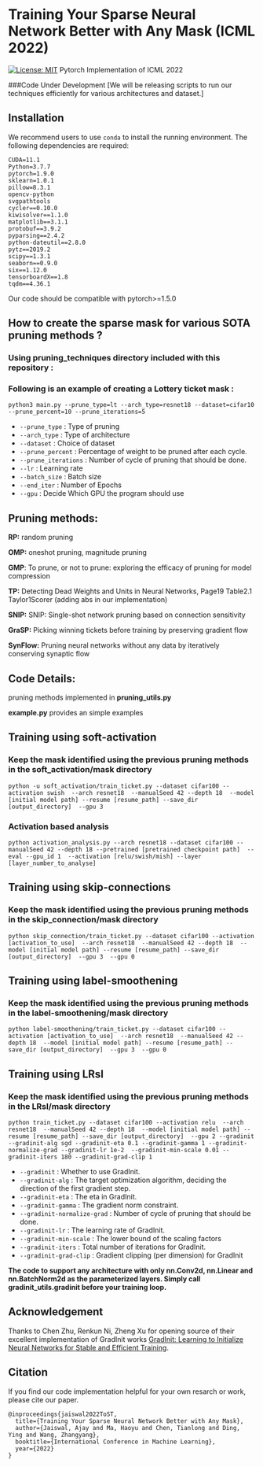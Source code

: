 # Training Your Sparse Neural Network Better with Any Mask (ICML 2022)
[![License: MIT](https://img.shields.io/badge/License-MIT-green.svg)](https://opensource.org/licenses/MIT)
Pytorch Implementation of ICML 2022 

###Code Under Development [We will be releasing scripts to run our techniques efficiently for various architectures and dataset.]

## Installation
We recommend users to use `conda` to install the running environment. The following dependencies are required:
```
CUDA=11.1
Python=3.7.7
pytorch=1.9.0
sklearn=1.0.1
pillow=8.3.1
opencv-python
svgpathtools
cycler==0.10.0
kiwisolver==1.1.0
matplotlib==3.1.1
protobuf==3.9.2
pyparsing==2.4.2
python-dateutil==2.8.0
pytz==2019.2
scipy==1.3.1
seaborn==0.9.0
six==1.12.0
tensorboardX==1.8
tqdm==4.36.1
```
Our code should be compatible with pytorch>=1.5.0


## How to create the sparse mask for various SOTA pruning methods ? 
### Using pruning_techniques directory included with this repository :
### Following is an example of creating a Lottery ticket mask :
```
python3 main.py --prune_type=lt --arch_type=resnet18 --dataset=cifar10 --prune_percent=10 --prune_iterations=5
```
- `--prune_type` : Type of pruning  
- `--arch_type`	 : Type of architecture
- `--dataset`	: Choice of dataset 
- `--prune_percent`	: Percentage of weight to be pruned after each cycle. 
- `--prune_iterations`	: Number of cycle of pruning that should be done. 
- `--lr`	: Learning rate 
- `--batch_size`	: Batch size 
- `--end_iter`	: Number of Epochs 
- `--gpu`	: Decide Which GPU the program should use 

## Pruning methods:

**RP:** random pruning

**OMP:** oneshot pruning, magnitude pruning

**GMP**: To prune, or not to prune: exploring the efficacy of pruning for model compression

**TP:** Detecting Dead Weights and Units in Neural Networks, Page19 Table2.1 Taylor1Scorer (adding abs in our implementation) 

**SNIP:** SNIP: Single-shot network pruning based on connection sensitivity

**GraSP:** Picking winning tickets before training by preserving gradient flow

**SynFlow:** Pruning neural networks without any data by iteratively conserving synaptic flow

## Code Details: 

pruning methods implemented in **pruning_utils.py**

**example.py** provides an simple examples

## Training using soft-activation
### Keep the mask identified using the previous pruning methods in the soft_activation/mask directory
```
python -u soft_activation/train_ticket.py --dataset cifar100 --activation swish  --arch resnet18  --manualSeed 42 --depth 18  --model [initial model path] --resume [resume_path] --save_dir [output_directory]  --gpu 3
```
### Activation based analysis
```
python activation_analysis.py --arch resnet18 --dataset cifar100 --manualSeed 42 --depth 18 --pretrained [pretrained checkpoint path]  --eval --gpu_id 1  --activation [relu/swish/mish] --layer [layer_number_to_analyse]
```
## Training using skip-connections
### Keep the mask identified using the previous pruning methods in the skip_connection/mask directory
```
python skip_connection/train_ticket.py --dataset cifar100 --activation [activation_to_use]  --arch resnet18  --manualSeed 42 --depth 18  --model [initial model path] --resume [resume_path] --save_dir [output_directory]  --gpu 3  --gpu 0
```

## Training using label-smoothening
### Keep the mask identified using the previous pruning methods in the label-smoothening/mask directory
```
python label-smoothening/train_ticket.py --dataset cifar100 --activation [activation_to_use]  --arch resnet18  --manualSeed 42 --depth 18  --model [initial model path] --resume [resume_path] --save_dir [output_directory]  --gpu 3  --gpu 0
```

## Training using LRsI
### Keep the mask identified using the previous pruning methods in the LRsI/mask directory
```
python train_ticket.py --dataset cifar100 --activation relu  --arch resnet18  --manualSeed 42 --depth 18  --model [initial model path] --resume [resume_path] --save_dir [output_directory]  --gpu 2 --gradinit  --gradinit-alg sgd --gradinit-eta 0.1 --gradinit-gamma 1 --gradinit-normalize-grad --gradinit-lr 1e-2  --gradinit-min-scale 0.01 --gradinit-iters 180 --gradinit-grad-clip 1  
```
- `--gradinit` : Whether to use GradInit. 
- `--gradinit-alg`	 : The target optimization algorithm, deciding the direction of the first gradient step.
- `--gradinit-eta`	: The eta in GradInit.
- `--gradinit-gamma`	: The gradient norm constraint.
- `--gradinit-normalize-grad`	: Number of cycle of pruning that should be done. 
- `--gradinit-lr`	: The learning rate of GradInit.
- `--gradinit-min-scale`	: The lower bound of the scaling factors
- `--gradinit-iters`	: Total number of iterations for GradInit.
- `--gradinit-grad-clip`	: Gradient clipping (per dimension) for GradInit

**The code to support any architecture with only nn.Conv2d, nn.Linear and nn.BatchNorm2d as the parameterized layers. Simply call gradinit_utils.gradinit before your training loop.**


## Acknowledgement
Thanks to Chen Zhu, Renkun Ni, Zheng Xu for opening source of their excellent implementation of GradInit works [GradInit: Learning to Initialize Neural Networks for Stable and Efficient Training](https://github.com/zhuchen03/gradinit?utm_source=catalyzex.com).

## Citation

If you find our code implementation helpful for your own resarch or work, please cite our paper.
```
@inproceedings{jaiswal2022ToST,
  title={Training Your Sparse Neural Network Better with Any Mask},
  author={Jaiswal, Ajay and Ma, Haoyu and Chen, Tianlong and Ding, Ying and Wang, Zhangyang},
  booktitle={International Conference in Machine Learning},
  year={2022}
}
```
